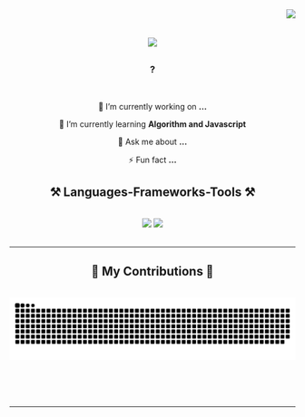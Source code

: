 <img align="right" src="https://visitor-badge.laobi.icu/badge?page_id=svusalasalimovaa.vusalasalimovaa" />

<h1 align="center">
    <img src="https://readme-typing-svg.herokuapp.com/?font=Righteous&size=35&center=true&vCenter=true&width=500&height=70&duration=4000&lines=Hi+There!+👋;+I'm+Vusala!;" />
</h1>

<h3 align="center">?</h3>

<br/>

<div align="center">
 
 🔭 I’m currently working on **...**
 
 🌱 I’m currently learning **Algorithm and Javascript**

💬 Ask me about **...**

⚡ Fun fact **...**

 </div>

 <h2 align="center">⚒️ Languages-Frameworks-Tools ⚒️</h2>
<br/>
<div align="center">
    <img src="https://skillicons.dev/icons?i=git,github,vscode,figma,html,css,bootstrap,sass,tailwind" />
    <img src="https://skillicons.dev/icons?i=nodejs,javascript,react,mongodb" /><br>
</div>

<br/>
<hr/>

<div align="center">
  <h2>🐍 My Contributions 🐍</h2>
  <br>
  <img alt="snake eating my contributions" src="https://raw.githubusercontent.com/salesp07/salesp07/output/github-contribution-grid-snake.svg" />
  
  <br/><br/><br/>
</div>

<hr/>
